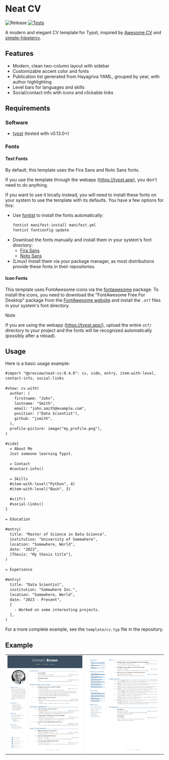 # Neat CV
![Release](https://img.shields.io/github/v/release/dialvarezs/neat-cv)
[![Tests](https://github.com/dialvarezs/neat-cv/actions/workflows/ci.yml/badge.svg)](https://github.com/dialvarezs/neat-cv/actions/workflows/ci.yml)

A modern and elegant CV template for Typst, inspired by [Awesome CV](https://github.com/posquit0/Awesome-CV) and [simple-hipstercv](https://github.com/latex-ninja/simple-hipstercv).

## Features

- Modern, clean two-column layout with sidebar
- Customizable accent color and fonts
- Publication list generated from Hayagriva YAML, grouped by year, with author highlighting
- Level bars for languages and skills
- Social/contact info with icons and clickable links

## Requirements

### Software

- [typst](https://typst.app/) (tested with v0.13.0+)

### Fonts

#### Text Fonts

By default, this template uses the Fira Sans and Noto Sans fonts.

If you use the template through the webapp (https://typst.app), you don't need to do anything.

If you want to use it locally instead, you will need to install these fonts on your system to use the template with its defaults. You have a few options for this:
- Use [fontist](https://github.com/fontist/fontist) to install the fonts automatically:
  ```bash
  fontist manifest-install manifest.yml
  fontist fontconfig update
  ```
- Download the fonts manually and install them in your system's font directory:
  - [Fira Sans](https://fonts.google.com/specimen/Fira+Sans)
  - [Noto Sans](https://fonts.google.com/specimen/Noto+Sans)
- (Linux) Install them via your package manager, as most distributions provide these fonts in their repositories.

#### Icon Fonts

This template uses FontAwesome icons via the [fontawesome](https://typst.app/universe/package/fontawesome) package.
To install the icons, you need to download the "FontAwesome Free For Desktop" package from the [FontAwesome website](https://fontawesome.com/download) and install the `.otf` files in your system's font directory.

> [!NOTE]
> If you are using the webapp (https://typst.app/), upload the entire `otf/` directory to your project and the fonts will be recognized automatically (possibly after a reload).

## Usage

Here is a basic usage example:

```typst
#import "@preview/neat-cv:0.4.0": cv, side, entry, item-with-level, contact-info, social-links

#show: cv.with(
  author: (
    firstname: "John",
    lastname: "Smith",
    email: "john.smith@example.com",
    position: ("Data Scientist"),
    github: "jsmith",
  ),
  profile-picture: image("my_profile.png"),
)

#side[
  = About Me
  Just someone learning Typst.

  = Contact
  #contact-info()

  = Skills
  #item-with-level("Python", 4)
  #item-with-level("Bash", 3)

  #v(1fr)
  #social-links()
]

= Education

#entry(
  title: "Master of Science in Data Science",
  institution: "University of Somewhere",
  location: "Somewhere, World",
  date: "2023",
  [Thesis: "My thesis title"],
)

= Experience

#entry(
  title: "Data Scientist",
  institution: "Somewhere Inc.",
  location: "Somewhere, World",
  date: "2023 - Present",
  [
    - Worked on some interesting projects.
  ],
)
```

For a more complete example, see the `template/cv.typ` file in the repository.

## Example

|                                |                                |
| ------------------------------ | ------------------------------ |
| ![CV Page 1](assets/cv_p1.png) | ![CV Page 2](assets/cv_p2.png) |
